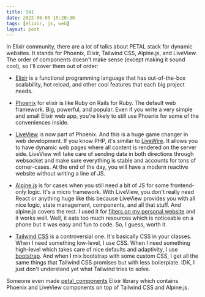 ```yaml
---
title: 541
date: 2022-06-05 15:20:30
tags: [elixir, js, web]
layout: post
---
```


In Elixir community, there are a lot of talks about PETAL stack for dynamic websites. It stands for Phoenix, Elixir, Tailwind CSS, Alpine.js, and LiveView. The order of components doesn't make sense (except making it sound cool), so I'll cover them out of order:

+ [Elixir](https://elixir-lang.org/) is a functional programming language that has out-of-the-box scalability, hot reload, and other cool features that each big project needs.

+ [Phoenix](https://phoenixframework.org/) for elixir is like Ruby on Rails for Ruby. The default web framework. Big, powerful, and popular. Even if you write a very simple and small Elixir web app, you're likely to still use Phoenix for some of the conveniences inside.

+ [LiveView](https://github.com/phoenixframework/phoenix_live_view) is now part of Phoenix. And this is a huge game changer in web development. If you know PHP, it's similar to [LiveWire](https://laravel-livewire.com/). It allows you to have dynamic web pages where all content is rendered on the server side. LiveView will take care of sending data in both directions through websocket and make sure everything is stable and accounts for tons of corner-cases. At the end of the day, you will have a modern reactive website without writing a line of JS.

+ [Alpine.js](https://alpinejs.dev/) is for cases when you still need a bit of JS for some frontend-only logic. It's a micro framework. With LiveView, you don't really need React or anything huge like this because LiveView provides you with all nice logic, state management, components, and all that stuff. And alpine.js covers the rest. I used it for [filters on my personal website](https://orsinium.dev/projects.html) and it works well. Well, it eats too much resources which is noticeable on a phone but it was easy and fun to code. So, I guess, worth it.

+ [Tailwind CSS](https://tailwindcss.com/) is a controversial one. It's basically CSS in your classes. When I need something low-level, I use CSS. When I need something high-level which takes care of nice defaults and adaptivity, I use [bootstrap](https://getbootstrap.com/). And when I mix bootstrap with some custom CSS, I get all the same things that Tailwind CSS promises but with less boilerplate. IDK, I just don't understand yet what Tailwind tries to solve.

Someone even made [petal_components](https://github.com/petalframework/petal_components) Elixir library which contains Phoenix and LiveView components on top of Tailwind CSS and Alpine.js.
